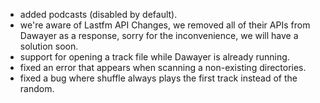 - added podcasts (disabled by default).
- we're aware of Lastfm API Changes, we removed all of their APIs from Dawayer as a response, sorry for the inconvenience, we will have a solution soon.
- support for opening a track file while Dawayer is already running.
- fixed an error that appears when scanning a non-existing directories.
- fixed a bug where shuffle always plays the first track instead of the random.